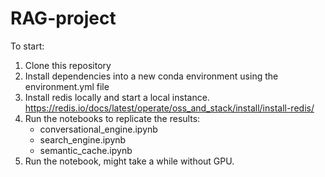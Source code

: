 # RAG-project

To start:

1. Clone this repository
2. Install dependencies into a new conda environment using the environment.yml file
3. Install redis locally and start a local instance. https://redis.io/docs/latest/operate/oss_and_stack/install/install-redis/
4. Run the notebooks to replicate the results: 
    - conversational_engine.ipynb
    - search_engine.ipynb
    - semantic_cache.ipynb
5. Run the notebook, might take a while without GPU.
